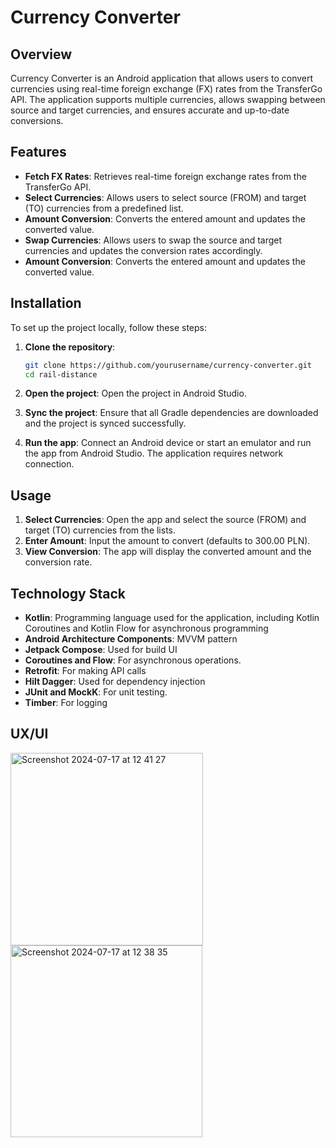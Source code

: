# Currency Converter

## Overview

Currency Converter is an Android application that allows users to convert currencies using real-time foreign exchange (FX) rates from the TransferGo API. The application supports multiple currencies, allows swapping between source and target currencies, and ensures accurate and up-to-date conversions.

## Features

- **Fetch FX Rates**: Retrieves real-time foreign exchange rates from the TransferGo API.
- **Select Currencies**: Allows users to select source (FROM) and target (TO) currencies from a predefined list.
- **Amount Conversion**: Converts the entered amount and updates the converted value.
- **Swap Currencies**: Allows users to swap the source and target currencies and updates the conversion rates accordingly.
- **Amount Conversion**: Converts the entered amount and updates the converted value.

## Installation

To set up the project locally, follow these steps:

1. **Clone the repository**:
    ```bash
    git clone https://github.com/yourusername/currency-converter.git
    cd rail-distance
    ```

2. **Open the project**: Open the project in Android Studio.

3. **Sync the project**: Ensure that all Gradle dependencies are downloaded and the project is synced successfully.

4. **Run the app**: Connect an Android device or start an emulator and run the app from Android Studio. The application requires network connection.

## Usage

1. **Select Currencies**: Open the app and select the source (FROM) and target (TO) currencies from the lists.
2. **Enter Amount**: Input the amount to convert (defaults to 300.00 PLN).
3. **View Conversion**: The app will display the converted amount and the conversion rate.

## Technology Stack

- **Kotlin**: Programming language used for the application, including Kotlin Coroutines and Kotlin Flow for asynchronous programming
- **Android Architecture Components**: MVVM pattern
- **Jetpack Compose**: Used for build UI
- **Coroutines and Flow**: For asynchronous operations.
- **Retrofit**: For making API calls
- **Hilt Dagger**: Used for dependency injection
- **JUnit and MockK**: For unit testing.
- **Timber**: For logging

## UX/UI

<img width="308" alt="Screenshot 2024-07-17 at 12 41 27" src="https://github.com/user-attachments/assets/20c239ab-d1f3-4255-9c50-6443d3c41206">
<img width="307" alt="Screenshot 2024-07-17 at 12 38 35" src="https://github.com/user-attachments/assets/94828de4-1fb9-4573-ae7b-f4c12669a59f">
